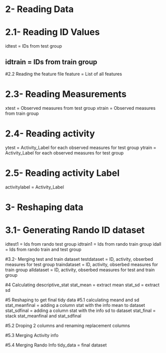 # 2- Reading Data
# 2.1- Reading ID Values
idtest = IDs from test group 
## idtrain = IDs from train group

#2.2 Reading the feature file
feature = List of all features

# 2.3- Reading Measurements
xtest = Observed measures from test group
xtrain = Observed measures from train group

# 2.4- Reading activity
ytest = Activity_Label for each observed measures for test group
ytrain = Activity_Label for each observed measures for test group

# 2.5- Reading activity Label
activitylabel = Activity_Label

# 3- Reshaping data
# 3.1- Generating Rando ID dataset
idtest1 = Ids from rando test group
idtrain1 = Ids from rando train group
idall = Ids from rando train and test group

#3.2- Merging test and train dataset
testdataset = ID, activity, obserbed measures for test group
traindataset = ID, activity, obserbed measures for train group
alldataset = ID, activity, obserbed measures for test and train group

#4 Calculating descriptive_stat
stat_mean = extract mean
stat_sd = extract sd

#5 Reshaping to get final tidy data
#5.1 calculating meand and sd
stat_meanfinal = adding a column stat with the info mean to dataset
stat_sdfinal = adding a column stat with the info sd to dataset
stat_final = stack stat_meanfinal and stat_sdfinal

#5.2 Droping 2 columns and renaming replacement columns

#5.3 Merging Activity info

#5.4 Merging Rando Info
tidy_data = final dataset 



